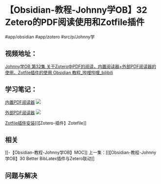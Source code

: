 # 【Obsidian-教程-Johnny学OB】32 Zetero的PDF阅读使用和Zotfile插件
#app/obsidian #app/zotero  #src/p/Johnny学 
## 视频地址：
[Johnny学OB 第32集 关于Zotero中PDF的阅读，内置阅读器+外部PDF阅读器的使用，Zotfile插件的使用 Obsidian 教程_哔哩哔哩_bilibili](https://www.bilibili.com/video/BV1m341127aU?share_source=copy_web)

## 学习笔记：

[内置PDF阅读器](https://www.bilibili.com/video/BV1m341127aU?share_source=copy_web#t=63.904911)
![](https://obsidian-001-1312884387.cos.ap-nanjing.myqcloud.com/ImageBed/ImageBed%E3%80%90Obsidian-%E6%95%99%E7%A8%8B-Johnny%E5%AD%A6OB%E3%80%9132%20Zetero%E7%9A%84PDF%E9%98%85%E8%AF%BB%E4%BD%BF%E7%94%A8%E5%92%8CZotfile%E6%8F%92%E4%BB%B6-0710-093640.png)


[外部PDF阅读器](https://www.bilibili.com/video/BV1m341127aU?share_source=copy_web#t=351.425142)
![](https://obsidian-001-1312884387.cos.ap-nanjing.myqcloud.com/ImageBed/ImageBed%E3%80%90Obsidian-%E6%95%99%E7%A8%8B-Johnny%E5%AD%A6OB%E3%80%9132%20Zetero%E7%9A%84PDF%E9%98%85%E8%AF%BB%E4%BD%BF%E7%94%A8%E5%92%8CZotfile%E6%8F%92%E4%BB%B6-0710-094329.png)



[Zotfile插件安装](https://www.bilibili.com/video/BV1m341127aU?share_source=copy_web#t=413.287782)[[【Zotero-插件】Zotefile]]


## 相关
[[-【Obsidian-教程-Johnny学OB】MOC]]
上一集：[[【Obsidian-教程-Johnny学OB】30 Better BibLatex插件与Zetero联动]]

## 问题与解决